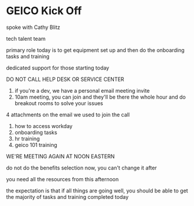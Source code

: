 # GEICO Kick Off

spoke with Cathy Blitz

tech talent team



primary role today is to get equipment set up and then do the onboarding tasks and training



dedicated support for those starting today

DO NOT CALL HELP DESK OR SERVICE CENTER

1. if you're a dev, we have a personal email meeting invite
2. 10am meeting, you can join and they'll be there the whole hour and do breakout rooms to solve your issues



4 attachments on the email we used to join the call

1. how to access workday
2. onboarding tasks
3. hr training
4. geico 101 training



WE'RE MEETING AGAIN AT NOON EASTERN



do not do the benefits selection now, you can't change it after

you need all the resources from this afternoon



the expectation is that if all things are going well, you should be able to get the majority of tasks and training completed today